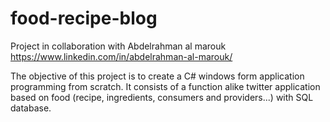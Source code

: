 # food-recipe-blog

Project in collaboration with Abdelrahman al marouk
https://www.linkedin.com/in/abdelrahman-al-marouk/

The objective of this project is to create a C# windows form application programming from scratch.
It consists of a function alike twitter application based on food (recipe, ingredients, consumers and providers...) with SQL database.


